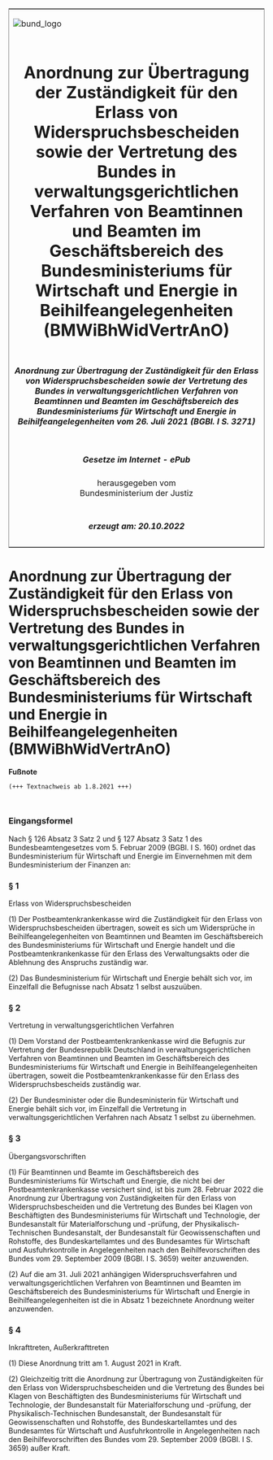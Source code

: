 <span id="DECKBLATT.html"></span>

<table border="0" frame="border" width="100%">

<tr valign="top">

<td align="left">

![bund\_logo](BfJ_2021_Web_de_de.gif)

</td>

<td align="right">

 

</td>

</tr>

<tr align="center" valign="middle">

<td colspan="2">

# Anordnung zur Übertragung der Zuständigkeit für den Erlass von Widerspruchsbescheiden sowie der Vertretung des Bundes in verwaltungsgerichtlichen Verfahren von Beamtinnen und Beamten im Geschäftsbereich des Bundesministeriums für Wirtschaft und Energie in Beihilfeangelegenheiten (BMWiBhWidVertrAnO)

</td>

</tr>

<tr align="center" valign="middle">

<td colspan="2">

##### Anordnung zur Übertragung der Zuständigkeit für den Erlass von Widerspruchsbescheiden sowie der Vertretung des Bundes in verwaltungsgerichtlichen Verfahren von Beamtinnen und Beamten im Geschäftsbereich des Bundesministeriums für Wirtschaft und Energie in Beihilfeangelegenheiten vom 26. Juli 2021 (BGBl. I S. 3271)

</td>

</tr>

<tr align="center" valign="middle">

<td colspan="2">

  
  

##### Gesetze im Internet - ePub  
  
herausgegeben vom  
Bundesministerium der Justiz

</td>

</tr>

<tr align="center" valign="bottom">

<td colspan="2">

  
  

##### erzeugt am: 20.10.2022

</td>

</tr>

</table>

<span id="BJNR327100021.html"></span>

# Anordnung zur Übertragung der Zuständigkeit für den Erlass von Widerspruchsbescheiden sowie der Vertretung des Bundes in verwaltungsgerichtlichen Verfahren von Beamtinnen und Beamten im Geschäftsbereich des Bundesministeriums für Wirtschaft und Energie in Beihilfeangelegenheiten (BMWiBhWidVertrAnO)

<div>

  
**Fußnote**

<div class="jnhtml">

<div>

<div class="jurAbsatz">

  

``` 
(+++ Textnachweis ab 1.8.2021 +++)

 
```

</div>

</div>

</div>

</div>

<span id="BJNR327100021BJNE000100000.html"></span>

### Eingangsformel  

<div>

<div class="jnhtml">

<div>

<div class="jurAbsatz">

Nach § 126 Absatz 3 Satz 2 und § 127 Absatz 3 Satz 1 des
Bundesbeamtengesetzes vom 5. Februar 2009 (BGBl. I S. 160) ordnet das
Bundesministerium für Wirtschaft und Energie im Einvernehmen mit dem
Bundesministerium der Finanzen an:

</div>

</div>

</div>

</div>

<span id="BJNR327100021BJNE000200000.html"></span>

### § 1  
Erlass von Widerspruchsbescheiden

<div>

<div class="jnhtml">

<div>

<div class="jurAbsatz">

(1) Der Postbeamtenkrankenkasse wird die Zuständigkeit für den Erlass
von Widerspruchsbescheiden übertragen, soweit es sich um Widersprüche in
Beihilfeangelegenheiten von Beamtinnen und Beamten im Geschäftsbereich
des Bundesministeriums für Wirtschaft und Energie handelt und die
Postbeamtenkrankenkasse für den Erlass des Verwaltungsakts oder die
Ablehnung des Anspruchs zuständig war.

</div>

<div class="jurAbsatz">

(2) Das Bundesministerium für Wirtschaft und Energie behält sich vor, im
Einzelfall die Befugnisse nach Absatz 1 selbst auszuüben.

</div>

</div>

</div>

</div>

<span id="BJNR327100021BJNE000300000.html"></span>

### § 2  
Vertretung in verwaltungsgerichtlichen Verfahren

<div>

<div class="jnhtml">

<div>

<div class="jurAbsatz">

(1) Dem Vorstand der Postbeamtenkrankenkasse wird die Befugnis zur
Vertretung der Bundesrepublik Deutschland in verwaltungsgerichtlichen
Verfahren von Beamtinnen und Beamten im Geschäftsbereich des
Bundesministeriums für Wirtschaft und Energie in Beihilfeangelegenheiten
übertragen, soweit die Postbeamtenkrankenkasse für den Erlass des
Widerspruchsbescheids zuständig war.

</div>

<div class="jurAbsatz">

(2) Der Bundesminister oder die Bundesministerin für Wirtschaft und
Energie behält sich vor, im Einzelfall die Vertretung in
verwaltungsgerichtlichen Verfahren nach Absatz 1 selbst zu übernehmen.

</div>

</div>

</div>

</div>

<span id="BJNR327100021BJNE000400000.html"></span>

### § 3  
Übergangsvorschriften

<div>

<div class="jnhtml">

<div>

<div class="jurAbsatz">

(1) Für Beamtinnen und Beamte im Geschäftsbereich des Bundesministeriums
für Wirtschaft und Energie, die nicht bei der Postbeamtenkrankenkasse
versichert sind, ist bis zum 28. Februar 2022 die Anordnung zur
Übertragung von Zuständigkeiten für den Erlass von
Widerspruchsbescheiden und die Vertretung des Bundes bei Klagen von
Beschäftigten des Bundesministeriums für Wirtschaft und Technologie, der
Bundesanstalt für Materialforschung und -prüfung, der
Physikalisch-Technischen Bundesanstalt, der Bundesanstalt für
Geowissenschaften und Rohstoffe, des Bundeskartellamtes und des
Bundesamtes für Wirtschaft und Ausfuhrkontrolle in Angelegenheiten nach
den Beihilfevorschriften des Bundes vom 29. September 2009 (BGBl. I S.
3659) weiter anzuwenden.

</div>

<div class="jurAbsatz">

(2) Auf die am 31. Juli 2021 anhängigen Widerspruchsverfahren und
verwaltungsgerichtlichen Verfahren von Beamtinnen und Beamten im
Geschäftsbereich des Bundesministeriums für Wirtschaft und Energie in
Beihilfeangelegenheiten ist die in Absatz 1 bezeichnete Anordnung weiter
anzuwenden.

</div>

</div>

</div>

</div>

<span id="BJNR327100021BJNE000500000.html"></span>

### § 4  
Inkrafttreten, Außerkrafttreten

<div>

<div class="jnhtml">

<div>

<div class="jurAbsatz">

(1) Diese Anordnung tritt am 1. August 2021 in Kraft.

</div>

<div class="jurAbsatz">

(2) Gleichzeitig tritt die Anordnung zur Übertragung von Zuständigkeiten
für den Erlass von Widerspruchsbescheiden und die Vertretung des Bundes
bei Klagen von Beschäftigten des Bundesministeriums für Wirtschaft und
Technologie, der Bundesanstalt für Materialforschung und -prüfung, der
Physikalisch-Technischen Bundesanstalt, der Bundesanstalt für
Geowissenschaften und Rohstoffe, des Bundeskartellamtes und des
Bundesamtes für Wirtschaft und Ausfuhrkontrolle in Angelegenheiten nach
den Beihilfevorschriften des Bundes vom 29. September 2009 (BGBl. I S.
3659) außer Kraft.

</div>

</div>

</div>

</div>
